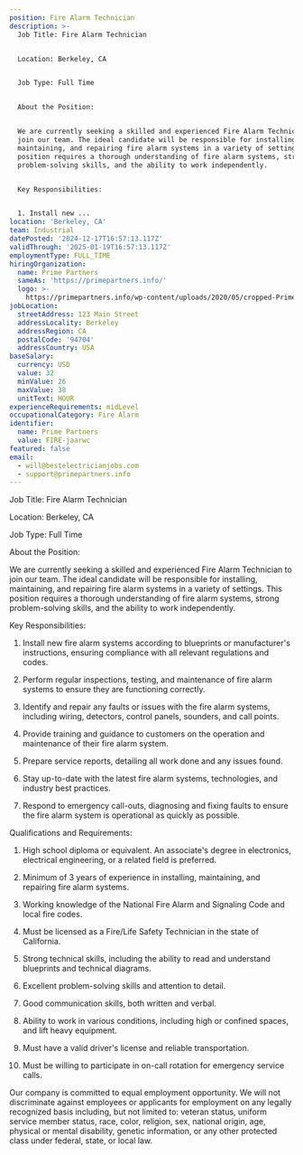 ```yaml
---
position: Fire Alarm Technician
description: >-
  Job Title: Fire Alarm Technician


  Location: Berkeley, CA


  Job Type: Full Time


  About the Position:


  We are currently seeking a skilled and experienced Fire Alarm Technician to
  join our team. The ideal candidate will be responsible for installing,
  maintaining, and repairing fire alarm systems in a variety of settings. This
  position requires a thorough understanding of fire alarm systems, strong
  problem-solving skills, and the ability to work independently. 


  Key Responsibilities:


  1. Install new ...
location: 'Berkeley, CA'
team: Industrial
datePosted: '2024-12-17T16:57:13.117Z'
validThrough: '2025-01-19T16:57:13.117Z'
employmentType: FULL_TIME
hiringOrganization:
  name: Prime Partners
  sameAs: 'https://primepartners.info/'
  logo: >-
    https://primepartners.info/wp-content/uploads/2020/05/cropped-Prime-Partners-Logo-NO-BG-1-1.png
jobLocation:
  streetAddress: 123 Main Street
  addressLocality: Berkeley
  addressRegion: CA
  postalCode: '94704'
  addressCountry: USA
baseSalary:
  currency: USD
  value: 32
  minValue: 26
  maxValue: 38
  unitText: HOUR
experienceRequirements: midLevel
occupationalCategory: Fire Alarm
identifier:
  name: Prime Partners
  value: FIRE-jaarwc
featured: false
email:
  - will@bestelectricianjobs.com
  - support@primepartners.info
---
```




Job Title: Fire Alarm Technician

Location: Berkeley, CA

Job Type: Full Time

About the Position:

We are currently seeking a skilled and experienced Fire Alarm Technician to join our team. The ideal candidate will be responsible for installing, maintaining, and repairing fire alarm systems in a variety of settings. This position requires a thorough understanding of fire alarm systems, strong problem-solving skills, and the ability to work independently. 

Key Responsibilities:

1. Install new fire alarm systems according to blueprints or manufacturer's instructions, ensuring compliance with all relevant regulations and codes.

2. Perform regular inspections, testing, and maintenance of fire alarm systems to ensure they are functioning correctly.

3. Identify and repair any faults or issues with the fire alarm systems, including wiring, detectors, control panels, sounders, and call points.

4. Provide training and guidance to customers on the operation and maintenance of their fire alarm system.

5. Prepare service reports, detailing all work done and any issues found.

6. Stay up-to-date with the latest fire alarm systems, technologies, and industry best practices.

7. Respond to emergency call-outs, diagnosing and fixing faults to ensure the fire alarm system is operational as quickly as possible.

Qualifications and Requirements:

1. High school diploma or equivalent. An associate's degree in electronics, electrical engineering, or a related field is preferred.

2. Minimum of 3 years of experience in installing, maintaining, and repairing fire alarm systems.

3. Working knowledge of the National Fire Alarm and Signaling Code and local fire codes.

4. Must be licensed as a Fire/Life Safety Technician in the state of California.

5. Strong technical skills, including the ability to read and understand blueprints and technical diagrams.

6. Excellent problem-solving skills and attention to detail.

7. Good communication skills, both written and verbal.

8. Ability to work in various conditions, including high or confined spaces, and lift heavy equipment.

9. Must have a valid driver's license and reliable transportation.

10. Must be willing to participate in on-call rotation for emergency service calls.

Our company is committed to equal employment opportunity. We will not discriminate against employees or applicants for employment on any legally recognized basis including, but not limited to: veteran status, uniform service member status, race, color, religion, sex, national origin, age, physical or mental disability, genetic information, or any other protected class under federal, state, or local law.
